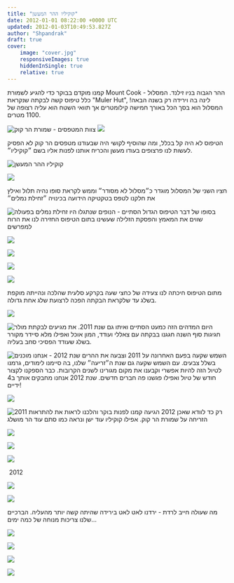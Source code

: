 ```yaml
---
title: "קוקיליו ההר המעשן"
date: 2012-01-01 08:22:00 +0000 UTC
updated: 2012-01-03T10:49:53.827Z
author: "Shpandrak"
draft: true
cover:
    image: "cover.jpg"
    responsiveImages: true
    hiddenInSingle: true
    relative: true
---
```


קמנו מוקדם בבוקר כדי להגיע לשמורת Mount Cook - ההר הגבוה בניו זילנד. המסלול כלל טיפוס קשה לבקתה שנקראת "Muler Hut", לינה בה וירידה רק בשנה הבאה! המסלול הוא בסך הכל באורך חמישה קילומטרים אך תוואי השטח הוא עליה רצופה של 1100 מטרים.

![](Photo-Dec-31,-2011-3:41-AM.jpg "צוות המטפסים - שמורת הר קוק")
![](Photo-Dec-31,-2011-5:37-AM.jpg)

הטיפוס לא היה קל בכלל, ומה שהוסיף לקושי היה שבעודנו מטפסים הר קוק לא הפסיק לעשות לנו פרצופים בעודו מעשן והכריח אותנו לפנות אליו בשם ״קוקיליו״.

![](AVvXsEhIPsdcOEHChyphenhypheni8t2d5jnDgqQcli1s44lX1MsqnVN-wAodQ08jwd2_lerC6AP7-FuCCN6loNuCBovDUEQxiC-nZttYii2DxNhVWagG1E9wrKE8l5SaD92ArJawQsq0ao2CUA5XBXAiV4ULq.jpg "קוקיליו ההר המעשן")

![](AVvXsEgorJ1XHWnX7rw6qrxSEmmqD84gJx-s_7JMnWwblEnpAHKk6nAKa2Wl1K5WZnFTIDD64IQ8Xn6GvhW-sSDXNJIYbP7c_3tn76lRME12zB-IMVYAGNJSUv8F8PjN2km0dyhg9esyfXTGw5WK.jpg)

חציו השני של המסלול מוגדר כ״מסלול לא מסודר״ וממש לקראת סופו נהיה תלול ואילץ את חלקנו לטפס בטקטיקה הידועה בכינויה ״זחילת נמלים״

![](AVvXsEia4QlIzMsjcmAQd1eN4yiGTpdH1OYjH-q9oXPepcHxGo1ZX4c3zMb6rWz8q1gOS6LhHkF4LuOhbDpQkQ_r6COruOBJRo9kUlKzXq8wdN5JeLGSLC4w1Q-YbECzJD2AmvhWRm5gEDRoCjLB.jpg "זחילת נמלים בפעולה")
בסופו של דבר הטיפוס הגדול הסתיים - הנופים שנתגלו היו שווים את המאמץ והפסקת הזלילה שעשינו בתום הטיפוס החזירה לנו את הרוח למפרשים

![](Photo-Dec-31,-2011-6:36-AM.jpg)

![](Photo-Dec-31,-2011-6:56-AM.jpg)

![](Photo-Dec-31,-2011-6:57-AM.jpg)

![](Photo-Dec-31,-2011-7:04-AM.jpg)

מתום הטיפוס חיכתה לנו צעידה של כחצי שעה בקרקע סלעית שהלכה ונהייתה מוקפת בשלג עד שלקראת הבקתה הפכה לרצועת שלג אחת גדולה.

![](AVvXsEhiVpQGz8NDsLmt68zX8tKpdXQUcx0qwC9fuginkeWv7TQBANhCjxDaS4_7TSQHJWZwqybfbRqhSDA1DfvmaOxSPMw40wjVTzyxtTfPVJ5odb8L0ywKa3rjKUAQt6ythgtvGiygF2Q4ZMs0.jpg)

![](AVvXsEjqHhpakl6Dil-i0tzUpQTQ0RWpTTadnwNh0liuP7WV6xdLeX9MAGGNWCBIEM6BiWjZEO1L0sX3jYj7pUZ7HO2WcvAob_kXOVi0vX5CZEvvA-_n_X1ENc950p4sXiEQT8BL9fIYtkT-6gI6.jpg "מגיעים לבקתת מולר")
היום המדהים הזה כמעט הסתיים ואיתו גם שנת 2011. את חגיגות סוף השנה חגגנו בבקתה עם צאללי ועודד, המון אוכל ואפילו מלא סיידר מקורר בשלג שעודד הפסיכי סחב בעליה.

![](Photo-Dec-31,-2011-8:33-AM.jpg "שנת 2012 - אנחנו מוכנים")
השמש שקעה בפעם האחרונה על 2011 וצבעה את ההרים בשלל צבעים. עם השמש שקעה גם שנת ה״זריעה״ שלנו, בה סיימנו לימודים, גרמנו לטיול הזה להיות אפשרי וקבענו את מקום מגורינו לשנים הקרובות. כבר הספקנו לקצור חודש של טיול ואפילו פגשנו פה חברים חדשים. שנת 2012 אנחנו מחבקים אותך ב4 ידיים!

![](Photo-Dec-31,-2011-11:08-AM.jpg)

![](Photo-Dec-31,-2011-11:10-AM.jpg "להתראות 2011")
רק כד לוודא שאכן 2012 הגיעה קמנו לפנות בוקר והלכנו לראות את הזריחה על שמורת הר קוק. אפילו קוקיליו עוד ישן ונראה כמו סתם עוד הר מושלג

![](Photo-Dec-31,-2011-7:57-PM.jpg)

![](Photo-Dec-31,-2011-8:02-PM.jpg)

![](AVvXsEj3KfTJI9GiaoLiftJdJyP65740x22QQcPPZlfz01YodkMidwJEvCjLhQWA9w5u8ki9Uue82MFRJwPcOUsw4BNwYUlOJsHbGv0lU-md-qyfw29ZBHJAW1OH28nFTXsJJPU2Fn5X97E8rz9p.jpg)

 2012

![](AVvXsEhjjtP8hnJ09KSLJIR99wNmCkNXjEll4RLmyajbDUGfewRN3DnofrPL6YLlpEmB28_kZx49eLMpU7uIVOb4LIlszMvdVCbtzYtxyjcxXjR1BNwR21TiMD8soXr-lGjdIZvjrARm6uLSYisq.jpg)

![](AVvXsEj3Glj2k8jZKGi07bOTdUhSyJgEd7rx648ms1DUU5PUusB4fhmYdmM9KgdEphcYjtV5bEWEw4vvVmaF47FxdlHRqw3q6KW8HqD4Dn_j-DJJCEABx0BKzGLa0J0deAcO1N3ogZnEga_VSP3B.jpg)

מה שעולה חייב לרדת - ירדנו לאט לאט בירידה שהיתה קשה יותר מהעליה. הברכיים שלנו צריכות מנוחה של כמה ימים...

![](Photo-Dec-31,-2011-11:19-PM.jpg)

![](cover.jpg)

![](AVvXsEi7Djx27JXoOiqdVkNJjq2SlC-XU7i-Phm1ROzbtRVts2ViSaWaBVISbaLKDbW34vVtqTzDJRvXGiA2ape8lX-dRTvjHMAg1OBpyhfsWxIEO-n-g0EYt2sE_TLb5NszNqSdZnGc5BaHo4Fi.jpg)

![](AVvXsEgZbVXtiGAIwY9Q5kmj30bxzeggJc6XjgFg_7sOrtzNCF_UsX2hP9uhwB-gyZRrw5JL4T1dTDlPgCbrZklEgRKSvfBRpzF8AwRFOF50ZKX_h0qTkrOLy3JZgD0i4NUxKkGT9CjnUEk2IBug.jpg)
